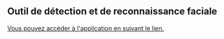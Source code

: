 ## Outil de détection et de reconnaissance faciale

[Vous pouvez accèder à l'application en suivant le lien.](https://share.streamlit.io/kingsene19/streamlit_app/main/main.py)
